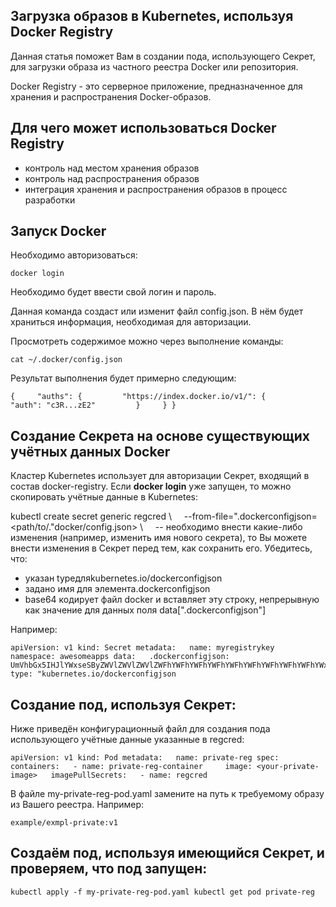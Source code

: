 ## Загрузка образов в Kubernetes, используя Docker Registry

Данная статья поможет Вам в создании пода, использующего Секрет, для загрузки образа из частного реестра Docker или репозитория.

Docker Registry - это серверное приложение, предназначенное для хранения и распространения Docker-образов.

## Для чего может использоваться Docker Registry

- контроль над местом хранения образов
- контроль над распространения образов
- интеграция хранения и распространения образов в процесс разработки

## Запуск Docker

Необходимо авторизоваться:

```
docker login
```

Необходимо будет ввести свой логин и пароль.

Данная команда создаст или изменит файл config.json. В нём будет храниться информация, необходимая для авторизации.

Просмотреть содержимое можно через выполнение команды:

```
cat ~/.docker/config.json
```

Результат выполнения будет примерно следующим:

```
{     "auths": {         "https://index.docker.io/v1/": {             "auth": "c3R...zE2"         }     } }
```

## Создание Секрета на основе существующих учётных данных Docker

Кластер Kubernetes использует для авторизации Секрет, входящий в состав docker-registry. Если **docker login** уже запущен, то можно скопировать учётные данные в Kubernetes:

kubectl create secret generic regcred \\     --from-file=".dockerconfigjson=<path/to/."docker/config.json> \\     -- необходимо внести какие-либо изменения (например, изменить имя нового секрета), то Вы можете внести изменения в Секрет перед тем, как сохранить его. Убедитесь, что:

- указан typeдляkubernetes.io/dockerconfigjson
- задано имя для элемента.dockerconfigjson
- base64 кодирует файл docker и вставляет эту строку, непрерывную как значение для данных поля data[".dockerconfigjson"]

Например:

```
apiVersion: v1 kind: Secret metadata:   name: myregistrykey   namespace: awesomeapps data:   .dockerconfigjson: UmVhbGx5IHJlYWxseSByZWVlZWVlZWVlZWFhYWFhYWFhYWFhYWFhYWFhYWFhYWFhYWFhYWxsbGxsbGxsbGxsbGxsbGxsbGxsbGxsbGxsbGxsbGx5eXl5eXl5eXl5eXl5eXl5eXl5eSBsbGxsbGxsbGxsbGxsbG9vb29vb29vb29vb29vb29vb29vb29vb29vb25ubm5ubm5ubm5ubm5ubm5ubm5ubm5ubmdnZ2dnZ2dnZ2dnZ2dnZ2dnZ2cgYXV0aCBrZXlzCg==" type: "kubernetes.io/dockerconfigjson
```

## Создание под, используя Секрет:

Ниже приведён конфигурационный файл для создания пода использующего учётные данные указанные в regcred:

```
apiVersion: v1 kind: Pod metadata:   name: private-reg spec:   containers:   - name: private-reg-container     image: <your-private-image>   imagePullSecrets:   - name: regcred
```

В файле my-private-reg-pod.yaml замените<your-private-image> на путь к требуемому образу из Вашего реестра. Например:

```
example/exmpl-private:v1
```

## Создаём под, используя имеющийся Секрет, и проверяем, что под запущен:

```
kubectl apply -f my-private-reg-pod.yaml kubectl get pod private-reg
```
